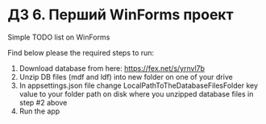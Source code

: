 # ДЗ 6. Перший WinForms проект
Simple TODO list on WinForms

Find below please the required steps to run:
1. Download database from here: https://fex.net/s/yrnvl7b
2. Unzip DB files (mdf and ldf) into new folder on one of your drive
3. In appsettings.json file change LocalPathToTheDatabaseFilesFolder key value to your folder path on disk where you unzipped database files in step #2 above
4. Run the app
